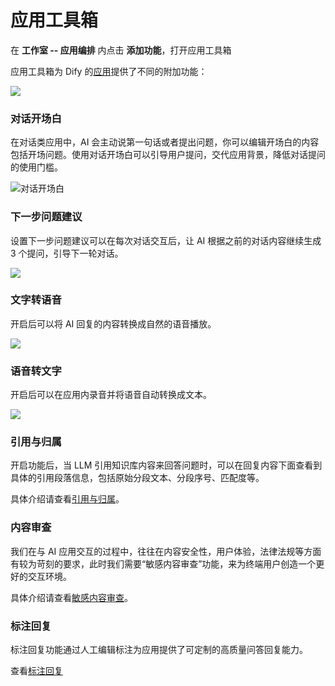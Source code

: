 # 应用工具箱

在 **工作室 -- 应用编排** 内点击 **添加功能**，打开应用工具箱

应用工具箱为 Dify 的[应用](../#application_type)提供了不同的附加功能：

![](https://assets-docs.dify.ai/dify-enterprise-mintlify/zh_CN/guides/application-orchestrate/app-toolkits/87ac4bc0e0c2b9a36fba0fc2f0155905.png)

### 对话开场白

在对话类应用中，AI 会主动说第一句话或者提出问题，你可以编辑开场白的内容包括开场问题。使用对话开场白可以引导用户提问，交代应用背景，降低对话提问的使用门槛。

![对话开场白](https://assets-docs.dify.ai/dify-enterprise-mintlify/zh_CN/guides/application-orchestrate/app-toolkits/46b849a2cee82c70d54ac8fbca75c85c.png)

### 下一步问题建议

设置下一步问题建议可以在每次对话交互后，让 AI 根据之前的对话内容继续生成 3 个提问，引导下一轮对话。

![](https://assets-docs.dify.ai/dify-enterprise-mintlify/zh_CN/guides/application-orchestrate/app-toolkits/cff3de9733e586e64a70fcc0ac633119.png)

### 文字转语音

开启后可以将 AI 回复的内容转换成自然的语音播放。

![](https://assets-docs.dify.ai/dify-enterprise-mintlify/zh_CN/guides/application-orchestrate/app-toolkits/ba6f3ede45ef594a1886ef9182149a73.png)

### 语音转文字

开启后可以在应用内录音并将语音自动转换成文本。

![](https://assets-docs.dify.ai/dify-enterprise-mintlify/zh_CN/guides/application-orchestrate/app-toolkits/4f8bfc129a68f5da0f96723e80bd72d2.png)

### 引用与归属

开启功能后，当 LLM 引用知识库内容来回答问题时，可以在回复内容下面查看到具体的引用段落信息，包括原始分段文本、分段序号、匹配度等。

具体介绍请查看[引用与归属](../../knowledge-base/retrieval-test-and-citation.md#id-2-yin-yong-yu-gui-shu)。

### 内容审查

我们在与 AI 应用交互的过程中，往往在内容安全性，用户体验，法律法规等方面有较为苛刻的要求，此时我们需要“敏感内容审查”功能，来为终端用户创造一个更好的交互环境。

具体介绍请查看[敏感内容审查](moderation-tool.md)。

### 标注回复

标注回复功能通过人工编辑标注为应用提供了可定制的高质量问答回复能力。

查看[标注回复](../../annotation/annotation-reply.md)
